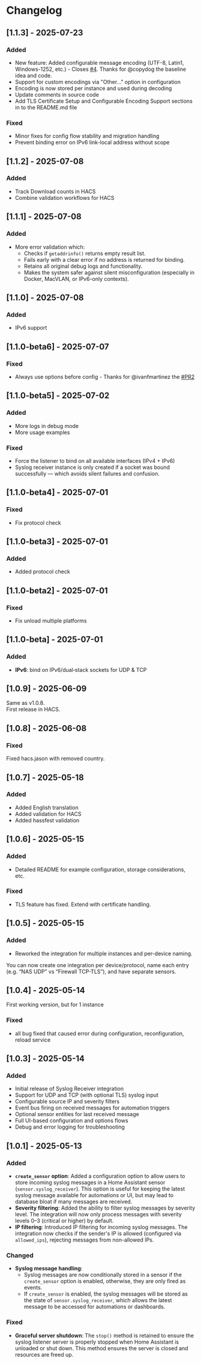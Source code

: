 # Changelog

## [1.1.3] - 2025-07-23

### Added
- New feature: Added configurable message encoding (UTF-8, Latin1, Windows-1252, etc.) - Closes [#4](https://github.com/zollak/homeassistant-syslog-receiver/issues/4). Thanks for @copydog the baseline idea and code.
- Support for custom encodings via "Other..." option in configuration
- Encoding is now stored per instance and used during decoding
- Update comments in source code
- Add TLS Certificate Setup and Configurable Encoding Support sections in to the README.md file

### Fixed
- Minor fixes for config flow stability and migration handling
- Prevent binding error on IPv6 link-local address without scope

## [1.1.2] - 2025-07-08

### Added
- Track Download counts in HACS
- Combine validation workflows for HACS

## [1.1.1] - 2025-07-08

### Added
- More error validation which:
  * Checks if `getaddrinfo()` returns empty result list.
  * Fails early with a clear error if no address is returned for binding.
  * Retains all original debug logs and functionality.
  * Makes the system safer against silent misconfiguration (especially in Docker, MacVLAN, or IPv6-only contexts).

## [1.1.0] - 2025-07-08

### Added
- IPv6 support

## [1.1.0-beta6] - 2025-07-07

### Fixed
- Always use options before config - Thanks for @ivanfmartinez the [#PR2](https://github.com/zollak/homeassistant-syslog-receiver/pull/2)

## [1.1.0-beta5] - 2025-07-02

### Added
- More logs in debug mode
- More usage examples

### Fixed
- Force the listener to bind on all available interfaces (IPv4 + IPv6)
- Syslog receiver instance is only created if a socket was bound successfully — which avoids silent failures and confusion.

## [1.1.0-beta4] - 2025-07-01

### Fixed
- Fix protocol check

## [1.1.0-beta3] - 2025-07-01

### Added
- Added protocol check

## [1.1.0-beta2] - 2025-07-01

### Fixed
- Fix unload multiple platforms

## [1.1.0-beta] - 2025-07-01

### Added
- **IPv6**: bind on IPv6/dual‐stack sockets for UDP & TCP

## [1.0.9] - 2025-06-09

Same as v1.0.8.  
First release in HACS.

## [1.0.8] - 2025-06-08

### Fixed
Fixed hacs.jason with removed country.

## [1.0.7] - 2025-05-18

### Added
- Added English translation
- Added validation for HACS
- Added hassfest validation 

## [1.0.6] - 2025-05-15

### Added
- Detailed README for example configuration, storage considerations, etc.

### Fixed
- TLS feature has fixed. Extend with certificate handling.

## [1.0.5] - 2025-05-15

### Added
- Reworked the integration for multiple instances and per-device naming.

You can now create one integration per device/protocol, name each entry (e.g. “NAS UDP” vs “Firewall TCP-TLS”), and have separate sensors.

## [1.0.4] - 2025-05-14

First working version, but for 1 instance

### Fixed
- all bug fixed that caused error during configuration, reconfiguration, reload service

## [1.0.3] - 2025-05-14

### Added
- Initial release of Syslog Receiver integration
- Support for UDP and TCP (with optional TLS) syslog input
- Configurable source IP and severity filters
- Event bus firing on received messages for automation triggers
- Optional sensor entities for last received message
- Full UI-based configuration and options flows
- Debug and error logging for troubleshooting

## [1.0.1] - 2025-05-13

### Added
- **`create_sensor` option**: Added a configuration option to allow users to store incoming syslog messages in a Home Assistant sensor (`sensor.syslog_receiver`). This option is useful for keeping the latest syslog message available for automations or UI, but may lead to database bloat if many messages are received.
- **Severity filtering**: Added the ability to filter syslog messages by severity level. The integration will now only process messages with severity levels 0–3 (critical or higher) by default.
- **IP filtering**: Introduced IP filtering for incoming syslog messages. The integration now checks if the sender's IP is allowed (configured via `allowed_ips`), rejecting messages from non-allowed IPs.

### Changed
- **Syslog message handling**: 
  - Syslog messages are now conditionally stored in a sensor if the `create_sensor` option is enabled, otherwise, they are only fired as events.
  - If `create_sensor` is enabled, the syslog messages will be stored as the state of `sensor.syslog_receiver`, which allows the latest message to be accessed for automations or dashboards.
  
### Fixed
- **Graceful server shutdown**: The `stop()` method is retained to ensure the syslog listener server is properly stopped when Home Assistant is unloaded or shut down. This method ensures the server is closed and resources are freed up.
